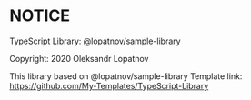 # NOTICE

TypeScript Library: @lopatnov/sample-library

Copyright: 2020 Oleksandr Lopatnov

This library based on @lopatnov/sample-library
Template link: <https://github.com/My-Templates/TypeScript-Library>
